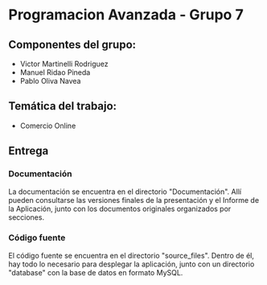 # Programacion Avanzada - Grupo 7

## Componentes del grupo:
* Victor Martinelli Rodriguez
* Manuel Ridao Pineda
* Pablo Oliva Navea

## Temática del trabajo:
* Comercio Online

## Entrega

### Documentación

La documentación se encuentra en el directorio "Documentación". Allí pueden consultarse las versiones finales de la presentación y el Informe de la Aplicación, junto con los documentos originales organizados por secciones.

### Código fuente
El código fuente se encuentra en el directorio "source_files". Dentro de él, hay todo lo necesario para desplegar la aplicación, junto con un directorio "database" con la base de datos en formato MySQL. 
